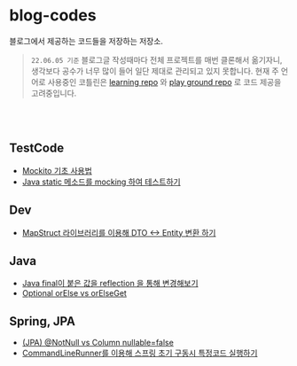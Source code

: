 # blog-codes
블로그에서 제공하는 코드들을 저장하는 저장소.

> `22.06.05 기준` 블로그글 작성때마다 전체 프로젝트를 매번 클론해서 옮기자니, 생각보다 공수가 너무 많이 들어 일단 제대로 관리되고 있지 못합니다. 
> 현재 주 언어로 사용중인 코틀린은 [learning repo](https://github.com/unluckyjung/kotlin-learning) 와 [play ground repo](https://github.com/unluckyjung/kotlin-spring-jpa-playground) 로 코드 제공을 고려중입니다.

<br>
<br>

## TestCode
- [Mockito 기초 사용법](https://unluckyjung.github.io/testcode/2021/11/29/Mokito-Basic/)
- [Java static 메소드를 mocking 하여 테스트하기](https://unluckyjung.github.io/testcode/2021/12/20/Mockito-StaticMethod-Mocking/)

## Dev
- [MapStruct 라이브러리를 이용해 DTO <-> Entity 변환 하기](https://unluckyjung.github.io/dev/2021/11/20/Dto-Entity-Mapper/)

## Java
- [Java final이 붙은 값을 reflection 을 통해 변경해보기](https://unluckyjung.github.io/java/2022/02/04/java-reflection-change-final-value/)
- [Optional orElse vs orElseGet](https://unluckyjung.github.io/java/2022/03/09/java-optional-orElse/)

## Spring, JPA
- [(JPA) @NotNull vs Column nullable=false](https://unluckyjung.github.io/jpa/2022/01/17/JPA-Notnull-Column/)
- [CommandLineRunner를 이용해 스프링 초기 구동시 특정코드 실행하기](https://unluckyjung.github.io/spring/2022/03/16/Spring-Load-RunCode/)
